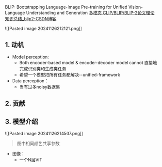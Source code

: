 BLIP: Bootstrapping Language-Image Pre-training for Unified Vision-Language Understanding and Generation
[多模态 CLIP/BLIP/BLIP-2论文理论知识总结_blip2-CSDN博客](https://blog.csdn.net/m0_59805198/article/details/134909942)

![[Pasted image 20241126212121.png]]
## 1. 动机

- Model perception: 
	- Both encoder-based model & encoder-decoder model cannot 直接地完成识别类和生成类任务
	- 希望一个模型把所有任务都解决--unified-framework
- Data perception：
	- 当有过多noisy数据集


## 2. 贡献


## 3. 模型介绍

![[Pasted image 20241126214507.png]]

>图中相同颜色共享参数

- 图像：
	- 一个N层ViT


